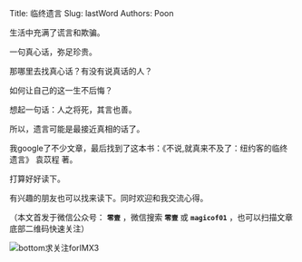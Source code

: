 Title:  临终遗言
Slug:  lastWord
Authors: Poon


生活中充满了谎言和欺骗。

一句真心话，弥足珍贵。

那哪里去找真心话？有没有说真话的人？

如何让自己的这一生不后悔？

想起一句话：人之将死，其言也善。

所以，遗言可能是最接近真相的话了。

我google了不少文章，最后找到了这本书：《不说,就真来不及了：纽约客的临终遗言》 袁苡程 著。

打算好好读下。

有兴趣的朋友也可以找来读下。同时欢迎和我交流心得。

（本文首发于微信公众号： **`零壹`** ，微信搜索 **`零壹`** 或 **`magicof01`** ，也可以扫描文章底部二维码快速关注）

![bottom求关注forIMX3](http://www.imx3.com/img/weixin_bi_common/sdr_code_tree_01.png)
